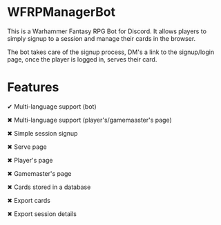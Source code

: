 # WFRPManagerBot

This is a Warhammer Fantasy RPG Bot for Discord. It allows players to simply signup to a session and manage their cards in the browser. 

The bot takes care of the signup process, DM's a link to the signup/login page, once the player is logged in, serves their card.

# Features

✔ Multi-language support (bot)

✖ Multi-language support (player's/gamemaaster's page)

✖ Simple session signup

✖ Serve page

✖ Player's page

✖ Gamemaster's page

✖ Cards stored in a database

✖ Export cards

✖ Export session details
